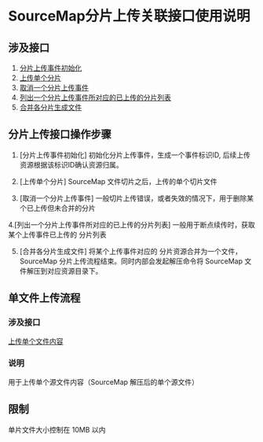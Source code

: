 

# SourceMap分片上传关联接口使用说明

## 涉及接口
1. [分片上传事件初始化](../../open-api/rum-sourcemap/multipart-upload-init/)
2. [上传单个分片](../../open-api/rum-sourcemap/upload-part/)
3. [取消一个分片上传事件](../../open-api/rum-sourcemap/upload-cancel/)
4. [列出一个分片上传事件所对应的已上传的分片列表](../../open-api/rum-sourcemap/part-list/)
5. [合并各分片生成文件](../../open-api/rum-sourcemap/part-merge/)


## 分片上传接口操作步骤

1. [分片上传事件初始化] 初始化分片上传事件，生成一个事件标识ID, 后续上传资源根据该标识ID确认资源归属。

2. [上传单个分片] SourceMap 文件切片之后，上传的单个切片文件

3. [取消一个分片上传事件] 一般切片上传错误，或者失效的情况下，用于删除某个已上传但未合并的分片

4.[列出一个分片上传事件所对应的已上传的分片列表] 一般用于断点续传时，获取某个上传事件已上传的 分片列表

5. [合并各分片生成文件] 将某个上传事件对应的 分片资源合并为一个文件，SourceMap 分片上传流程结束。同时内部会发起解压命令将 SourceMap 文件解压到对应资源目录下。



## 单文件上传流程
### 涉及接口
[上传单个文件内容](../../open-api/rum-sourcemap/upload-file-content/)

### 说明
用于上传单个源文件内容（SourceMap 解压后的单个源文件）



## 限制

单片文件大小控制在 10MB 以内